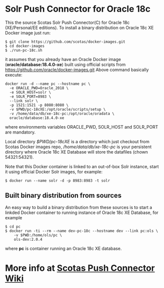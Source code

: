 # Solr Push Connector for Oracle 18c
This the source Scotas Solr Push Connector(C)  for Oracle 18c (XE/Personal/EE editions).
To install a binary distribution on Oracle 18c XE Docker image just run:

```
$ git clone https://github.com/scotas/docker-images.git
$ cd docker-images
$ ./run-pc-18c.sh
```

it assumes that you already have an Oracle Docker image (**oracle/database:18.4.0-xe**) built using official
scripts from https://github.com/oracle/docker-images.git
Above command basically execute:

```
docker run -d --name pc --hostname pc \
  -e ORACLE_PWD=Oracle_2018 \
  -e SOLR_HOST=solr \
  -e SOLR_PORT=8983 \
  --link solr \
  -p 1521:1521 -p 8080:8080 \
  -v $PWD/pc-18cXE:/opt/oracle/scripts/setup \
  -v /home/data/db/xe-18c-pc:/opt/oracle/oradata \
  oracle/database:18.4.0-xe
```

where environments variables ORACLE_PWD, SOLR_HOST and SOLR_PORT are mandatory.

Local directory *$PWD/pc-18cXE* is a directory which just checkout from Scotas Docker images repo, */home/data/db/xe-18c-pc* is your
persistent directory where Oracle 18c XE Database will store the datafiles (chown 54321:54321).

Note that this Docker container is linked to an out-of-box Solr instance, start it using official Docker Solr images, for example:

```
$ docker run --name solr -d -p 8983:8983 -t solr 
```
## Built binary distribution from sources
An easy way to build a binary distribution from these sources is to start a linkded Docker container to running instance of Oracle 18c XE Database, for example
```
$ cd pc
$ docker run -ti --rm --name dev-pc-18c --hostname dev --link pc:ols \
    -v $PWD:/home/ols/pc \
    ols-dev:2.0.4
```
where **pc** is container running an Oracle 18c XE database.

# More info at [Scotas Push Connector Wiki](https://github.com/scotas/pc/wiki)
